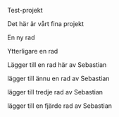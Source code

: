 ﻿Test-projekt

Det här är vårt fina projekt

En ny rad

Ytterligare en rad

Lägger till en rad här av Sebastian

lägger till ännu en rad av Sebastian

lägger till tredje rad av Sebastian

lägger till en fjärde rad av Sebastian